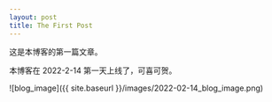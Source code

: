 ```yaml
---
layout: post
title: The First Post
---
```


这是本博客的第一篇文章。

本博客在 2022-2-14 第一天上线了，可喜可贺。

![blog_image]({{ site.baseurl }}/images/2022-02-14_blog_image.png)